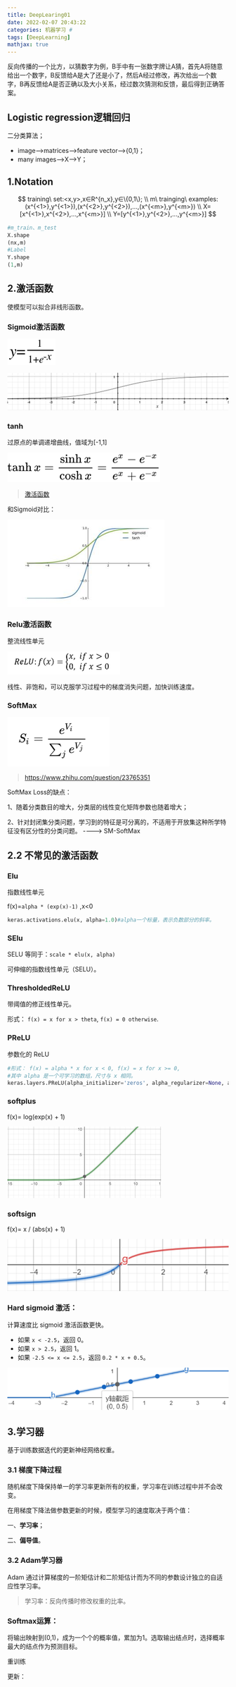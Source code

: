 ```yaml
---
title: DeepLearing01
date: 2022-02-07 20:43:22
categories: 机器学习 #
tags: [DeepLearning]
mathjax: true
---
```


反向传播的一个比方，以猜数字为例，B手中有一张数字牌让A猜，首先A将随意给出一个数字，B反馈给A是大了还是小了，然后A经过修改，再次给出一个数字，B再反馈给A是否正确以及大小关系，经过数次猜测和反馈，最后得到正确答案。 

## Logistic regression逻辑回归

二分类算法；

- image-->matrices-->feature vector-->{0,1}；
- many images-->X-->Y；

<!-- more -->

## 1.Notation


$$
training\ set:<x,y>,x∈R^{n_x},y∈\{0,1\};
\\
m\ trainging\ examples:(x^{<1>},y^{<1>}),(x^{<2>},y^{<2>}),...,(x^{<m>},y^{<m>})
\\
X=[x^{<1>},x^{<2>},...,x^{<m>}]
\\
Y=[y^{<1>},y^{<2>},...,y^{<m>}]
$$

```python
#m_train、m_test
X.shape
(nx,m)
#Label
Y.shape
(1,m)
```

## 2.激活函数

使模型可以拟合非线形函数。

###  Sigmoid激活函数

![image-20220208211747719](DeepLearing01/image-20220208211747719.png)

![sigmoid_demo](DeepLearing01/sigmoid_demo.png)

### **tanh**

过原点的单调递增曲线，值域为[-1,1]

![img](DeepLearing01/756575ff6707586237e253a65d751d21.svg)

> [激活函数](https://m.thepaper.cn/baijiahao_11444171)

和Sigmoid对比：

![img](DeepLearing01/445.jpg)



### Relu激活函数

 整流线性单元 

<img src="DeepLearing01/image-20220311151441590.png" alt="image-20220311151441590" style="zoom:50%;" />

线性、非饱和，可以克服学习过程中的梯度消失问题，加快训练速度。

### SoftMax

![image-20220330140602341](DeepLearing01/image-20220330140602341.png)

>https://www.zhihu.com/question/23765351

SoftMax Loss的缺点：

1、随着分类数目的增大，分类层的线性变化矩阵参数也随着增大；

2、针对封闭集分类问题，学习到的特征是可分离的，不适用于开放集这种所学特征没有区分性的分类问题。   ----> SM-SoftMax



## 2.2 不常见的激活函数

### Elu

指数线性单元

f(x)=`alpha * (exp(x)-1)` ,x<0

```python
keras.activations.elu(x, alpha=1.0)#alpha一个标量，表示负数部分的斜率。
```



### SElu

 SELU 等同于：`scale * elu(x, alpha)` 

 可伸缩的指数线性单元（SELU）。 

### ThresholdedReLU

 带阈值的修正线性单元。 

 形式： `f(x) = x for x > theta`, `f(x) = 0 otherwise`. 

### PReLU

 参数化的 ReLU 

```python
#形式： f(x) = alpha * x for x < 0, f(x) = x for x >= 0, 
#其中 alpha 是一个可学习的数组，尺寸与 x 相同。
keras.layers.PReLU(alpha_initializer='zeros', alpha_regularizer=None, alpha_constraint=None, shared_axes=None)
```



### softplus

f(x)= log(exp(x) + 1) 

<img src="DeepLearing01/1677335283218.png" alt="1677335283218" style="zoom:50%;" />

### softsign

f(x)= x / (abs(x) + 1) 

![1677335543832](DeepLearing01/1677335543832.png)



### Hard sigmoid 激活：

 计算速度比 sigmoid 激活函数更快。 

- 如果 `x < -2.5`，返回 0。
- 如果 `x > 2.5`，返回 1。
- 如果 `-2.5 <= x <= 2.5`，返回 `0.2 * x + 0.5`。

![1677336308417](DeepLearing01/1677336308417.png)





## 3.学习器

基于训练数据迭代的更新神经网络权重。

### 3.1 梯度下降过程

随机梯度下降保持单一的学习率更新所有的权重，学习率在训练过程中并不会改变。

在用梯度下降法做参数更新的时候，模型学习的速度取决于两个值：

一、**学习率**；

二、**偏导值**。







### 3.2 Adam学习器

Adam 通过计算梯度的一阶矩估计和二阶矩估计而为不同的参数设计独立的自适应性学习率。

> 学习率：反向传播时修改权重的比率。

### Softmax运算：

将输出映射到(0,1)，成为一个个的概率值，累加为1。选取输出结点时，选择概率最大的结点作为预测目标。

重训练

更新：
